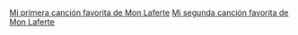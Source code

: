 [Mi primera canción favorita de Mon Laferte](https://youtu.be/pmbcl0YN4lg)
[Mi segunda canción favorita de Mon Laferte](https://youtu.be/NLH6IKh_8RQ)